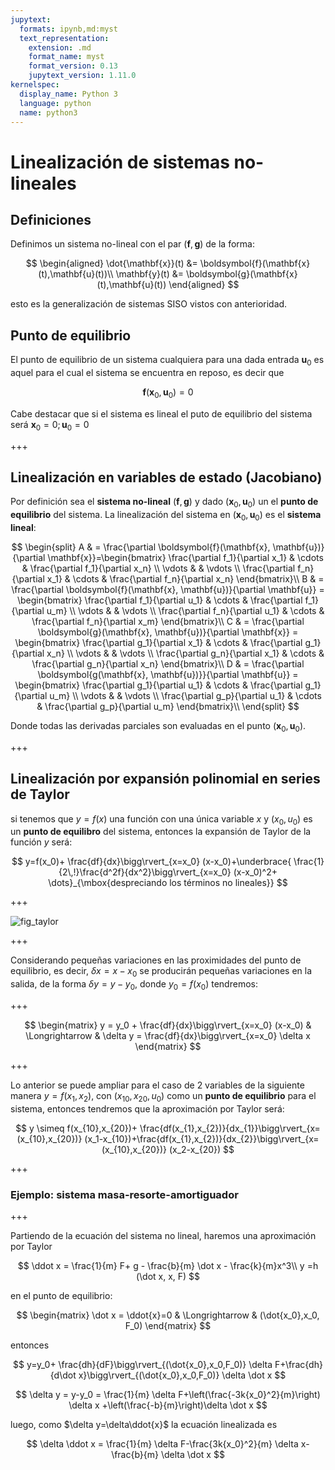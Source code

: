 ```yaml
---
jupytext:
  formats: ipynb,md:myst
  text_representation:
    extension: .md
    format_name: myst
    format_version: 0.13
    jupytext_version: 1.11.0
kernelspec:
  display_name: Python 3
  language: python
  name: python3
---
```


# Linealización de sistemas no-lineales

## Definiciones

Definimos un sistema no-lineal con el par $(\boldsymbol{f},\boldsymbol{g})$ de la forma:

$$
\begin{aligned}
\dot{\mathbf{x}}(t) &= \boldsymbol{f}(\mathbf{x}(t),\mathbf{u}(t))\\
\mathbf{y}(t) &= \boldsymbol{g}(\mathbf{x}(t),\mathbf{u}(t))
\end{aligned}
$$

esto es la generalización de sistemas SISO vistos con anterioridad.

## Punto de equilibrio

El punto de equilibrio de un sistema cualquiera para una dada entrada $\mathbf{u}_0$ es aquel para el cual el sistema se encuentra en reposo, es decir que

$$\boldsymbol{f}(\mathbf{x}_0, \mathbf{u}_0) = 0$$

Cabe destacar que si el sistema es lineal el puto de equilibrio del sistema será $\mathbf{x}_0=0; \mathbf{u}_0=0$

+++

## Linealización en variables de estado (Jacobiano)

Por definición sea el **sistema no-lineal** $(\boldsymbol{f},\boldsymbol{g})$ y dado $(\mathbf{x}_0,\mathbf{u}_0)$ un el **punto de equilibrio** del sistema. La linealización del sistema en $(\mathbf{x}_0, \mathbf{u}_0)$ es el **sistema lineal**:

$$
\begin{split}
A & = \frac{\partial \boldsymbol{f}(\mathbf{x}, \mathbf{u})}{\partial \mathbf{x}}=\begin{bmatrix}
  \frac{\partial f_1}{\partial x_1} & \cdots & \frac{\partial f_1}{\partial x_n} \\
  \vdots &  & \vdots \\
   \frac{\partial f_n}{\partial x_1} & \cdots & \frac{\partial f_n}{\partial x_n} \end{bmatrix}\\
B & = \frac{\partial \boldsymbol{f}(\mathbf{x}, \mathbf{u})}{\partial \mathbf{u}} = \begin{bmatrix}
  \frac{\partial f_1}{\partial u_1} & \cdots & \frac{\partial f_1}{\partial u_m} \\
  \vdots &  & \vdots \\
   \frac{\partial f_n}{\partial u_1} & \cdots & \frac{\partial f_n}{\partial x_m} \end{bmatrix}\\
C & = \frac{\partial \boldsymbol{g}(\mathbf{x}, \mathbf{u})}{\partial \mathbf{x}} = \begin{bmatrix}
  \frac{\partial g_1}{\partial x_1} & \cdots & \frac{\partial g_1}{\partial x_n} \\
  \vdots &  & \vdots \\
   \frac{\partial g_n}{\partial x_1} & \cdots & \frac{\partial g_n}{\partial x_n} \end{bmatrix}\\
D & = \frac{\partial \boldsymbol{g(\mathbf{x}, \mathbf{u})}}{\partial \mathbf{u}}  = \begin{bmatrix}
  \frac{\partial g_1}{\partial u_1} & \cdots & \frac{\partial g_1}{\partial u_m} \\
  \vdots &  & \vdots \\
   \frac{\partial g_p}{\partial u_1} & \cdots & \frac{\partial g_p}{\partial u_m} \end{bmatrix}\\
\end{split}
$$

Donde todas las derivadas parciales son evaluadas en el punto $(\mathbf{x}_0, \mathbf{u}_0)$.

+++

## Linealización por expansión polinomial en series de **Taylor**

si tenemos que $y=f(x)$ una función con una única variable $x$ y $(x_0,u_0)$ es un **punto de equilibro** del sistema, entonces la expansión de Taylor de la función $y$ será:

$$
y=f(x_0)+ \frac{df}{dx}\bigg\rvert_{x=x_0} (x-x_0)+\underbrace{ \frac{1}{2\,!}\frac{d^2f}{dx^2}\bigg\rvert_{x=x_0} (x-x_0)^2+ \dots}_{\mbox{despreciando los términos no lineales}}
$$

+++

![fig_taylor](lin_taylor_white.png)

+++

Considerando pequeñas variaciones en las proximidades del punto de equilibrio, es decir, $\delta x = x - x_0$ se producirán pequeñas variaciones en la salida, de la forma $\delta y=y-y_0$, donde $y_0=f(x_0)$ tendremos:

+++

$$
\begin{matrix}
y = y_0 + \frac{df}{dx}\bigg\rvert_{x=x_0} (x-x_0) & \Longrightarrow & \delta y = \frac{df}{dx}\bigg\rvert_{x=x_0} \delta x
\end{matrix}
$$

+++

Lo anterior se puede ampliar para el caso de 2 variables de la siguiente manera
$y=f(x_1,x_2)$,  con $(x_{10},x_{20},u_0)$ como un **punto de equilibrio** para el sistema, entonces tendremos que la aproximación por Taylor será:

$$
y \simeq f(x_{10},x_{20})+ \frac{df(x_{1},x_{2})}{dx_{1}}\bigg\rvert_{x=(x_{10},x_{20})} (x_1-x_{10})+\frac{df(x_{1},x_{2})}{dx_{2}}\bigg\rvert_{x=(x_{10},x_{20})} (x_2-x_{20})
$$

+++

### Ejemplo: sistema masa-resorte-amortiguador

+++

Partiendo de la ecuación del sistema no lineal, haremos una aproximación por Taylor

$$
\ddot x = \frac{1}{m} F+ g - \frac{b}{m} \dot x - \frac{k}{m}x^3\\
y =h (\dot x, x, F)
$$

en el punto de equilibrio:

$$
 \begin{matrix}
 \dot x = \ddot{x}=0 & \Longrightarrow  & (\dot{x_0},x_0, F_0)
 \end{matrix}
$$

entonces

$$
y=y_0+ \frac{dh}{dF}\bigg\rvert_{(\dot{x_0},x_0,F_0)} \delta F+\frac{dh}{d\dot x}\bigg\rvert_{(\dot{x_0},x_0,F_0)} \delta \dot x
$$

$$
\delta y = y-y_0 = \frac{1}{m} \delta F+\left(\frac{-3k{x_0}^2}{m}\right) \delta x +\left(\frac{-b}{m}\right)\delta \dot x
$$

luego, como $\delta y=\delta\ddot{x}$ la ecuación linealizada es

$$
\delta \ddot x = \frac{1}{m} \delta F-\frac{3k{x_0}^2}{m} \delta x-\frac{b}{m} \delta \dot x
$$

